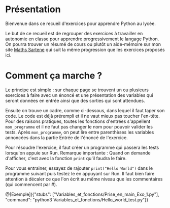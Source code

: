 # Présentation

Bienvenue dans ce recueil d'exercices pour apprendre Python au lycée.

Le but de ce recueil est de regrouper des exercices à travailler en autonomie en classe pour apprendre progressivement le langage Python. On pourra trouver un résumé de cours ou plutôt un aide-mémoire sur mon site [Maths Sartene](https://sites.google.com/site/mathssartene/formation-python) qui suit la même progression que les exercices proposés ici.

# Comment ça marche ?

Le principe est simple : sur chaque page se trouvent un ou plusieurs exercices à faire avec un énoncé et une présentation des variables qui seront données en entrée ainsi que des sorties qui sont attendues.

Ensuite on trouve un cadre, comme ci-dessous, dans lequel il faut taper son code. Le code est déjà prérempli et il ne vaut mieux pas  toucher l'en-tête. Pour des raisons pratiques, toutes les fonctions d'entrées s'appellent `mon_programme` et il ne faut pas changer le nom pour pouvoir valider les tests. Après `mon_programme`, on peut lire entre parenthèses les variables annoncées dans la partie Entrée de l'énoncé de l'exercice.

Pour résoudre l'exercice, il faut créer un programme qui passera les tests lorsqu'on appuie sur Run. Remarque importante : Quand on demande d'afficher, c'est avec la fonction `print` qu'il faudra le faire.

Pour vous entrainer, essayez de rajouter `print("Hello World")` dans le programme suivant puis testez le en appuyant sur Run.
Il faut bien faire attention à décaler ce que l'on écrit au même niveau que les commentaires (qui commencent par #).

@[Exemple]({"stubs": ["Variables_et_fonctions/Prise_en_main_Exo_1.py"], "command": "python3 Variables_et_fonctions/Hello_world_test.py"})




